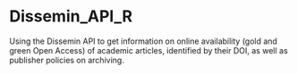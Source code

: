 # Dissemin_API_R
Using the Dissemin API to get information on online availability (gold and green Open Access) of academic articles, identified by their DOI, as well as publisher policies on archiving.
